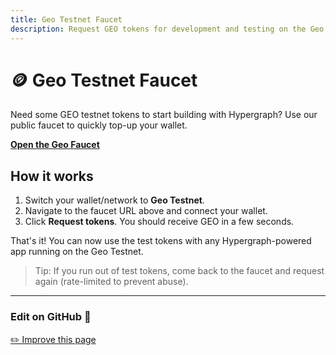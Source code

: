 ```yaml
---
title: Geo Testnet Faucet
description: Request GEO tokens for development and testing on the Geo Testnet.
---
```


# 🪙 Geo Testnet Faucet

Need some GEO testnet tokens to start building with Hypergraph? Use our public faucet to quickly top-up your wallet.

[**Open the Geo Faucet**](https://faucet.conduit.xyz/geo-test-zc16z3tcvf)

## How it works

1. Switch your wallet/network to **Geo Testnet**.
2. Navigate to the faucet URL above and connect your wallet.
3. Click **Request tokens**. You should receive GEO in a few seconds.

That's it! You can now use the test tokens with any Hypergraph-powered app running on the Geo Testnet.

> Tip: If you run out of test tokens, come back to the faucet and request again (rate-limited to prevent abuse).

---

### Edit on GitHub  :bust_in_silhouette:

[✏️ Improve this page](https://github.com/graphprotocol/hypergraph/edit/main/docs/docs/faucet.md) 